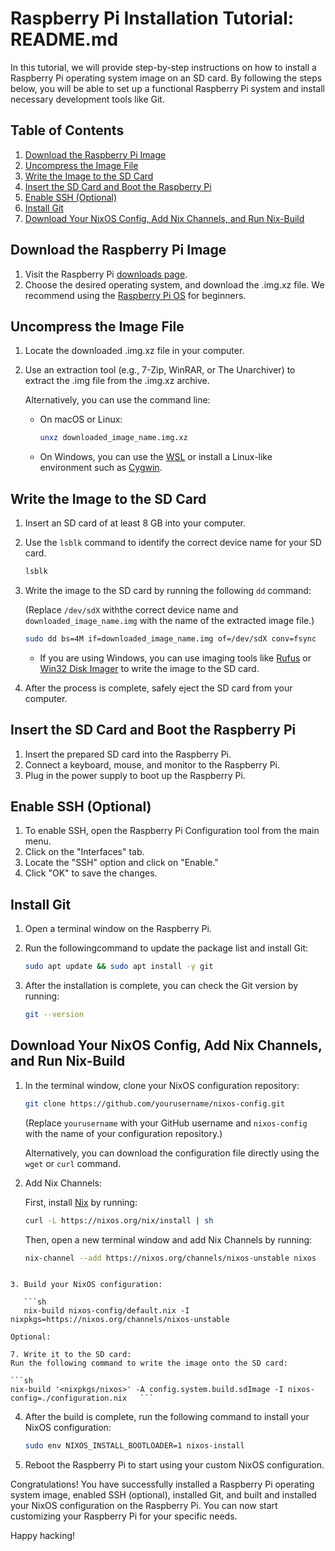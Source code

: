 # Raspberry Pi Installation Tutorial: README.md

In this tutorial, we will provide step-by-step instructions on how to install a Raspberry Pi operating system image on an SD card. By following the steps below, you will be able to set up a functional Raspberry Pi system and install necessary development tools like Git.

## Table of Contents

1. [Download the Raspberry Pi Image](#download-the-raspberry-pi-image)
2. [Uncompress the Image File](#uncompress-the-image-file)
3. [Write the Image to the SD Card](#write-the-image-to-the-sd-card)
4. [Insert the SD Card and Boot the Raspberry Pi](#insert-the-sd-card-and-boot-the-raspberry-pi)
5. [Enable SSH (Optional)](#enable-ssh-optional)
6. [Install Git](#install-git)
7. [Download Your NixOS Config, Add Nix Channels, and Run Nix-Build](#download-your-nixos-config-add-nix-channels-and-run-nix-build)

## Download the Raspberry Pi Image

1. Visit the Raspberry Pi [downloads page](https://www.raspberrypi.org/downloads/).
2. Choose the desired operating system, and download the .img.xz file. We recommend using the [Raspberry Pi OS](https://www.raspberrypi.org/software/operating-systems/) for beginners.

## Uncompress the Image File

1. Locate the downloaded .img.xz file in your computer.
2. Use an extraction tool (e.g., 7-Zip, WinRAR, or The Unarchiver) to extract the .img file from the .img.xz archive.
   
   Alternatively, you can use the command line:

   - On macOS or Linux:

     ```sh
     unxz downloaded_image_name.img.xz
     ```

   - On Windows, you can use the [WSL](https://docs.microsoft.com/en-us/windows/wsl/) or install a Linux-like environment such as [Cygwin](https://www.cygwin.com/).

## Write the Image to the SD Card

1. Insert an SD card of at least 8 GB into your computer.
2. Use the `lsblk` command to identify the correct device name for your SD card.

   ```sh
   lsblk
   ```

3. Write the image to the SD card by running the following `dd` command:

   (Replace `/dev/sdX` withthe correct device name and `downloaded_image_name.img` with the name of the extracted image file.)

   ```sh
   sudo dd bs=4M if=downloaded_image_name.img of=/dev/sdX conv=fsync
   ```

   - If you are using Windows, you can use imaging tools like [Rufus](https://rufus.ie/) or [Win32 Disk Imager](https://sourceforge.net/projects/win32diskimager/) to write the image to the SD card.

4. After the process is complete, safely eject the SD card from your computer.

## Insert the SD Card and Boot the Raspberry Pi

1. Insert the prepared SD card into the Raspberry Pi.
2. Connect a keyboard, mouse, and monitor to the Raspberry Pi.
3. Plug in the power supply to boot up the Raspberry Pi.

## Enable SSH (Optional)

1. To enable SSH, open the Raspberry Pi Configuration tool from the main menu.
2. Click on the "Interfaces" tab.
3. Locate the "SSH" option and click on "Enable."
4. Click "OK" to save the changes.

## Install Git

1. Open a terminal window on the Raspberry Pi.
2. Run the followingcommand to update the package list and install Git:

   ```sh
   sudo apt update && sudo apt install -y git
   ```

3. After the installation is complete, you can check the Git version by running:

   ```sh
   git --version
   ```

## Download Your NixOS Config, Add Nix Channels, and Run Nix-Build

1. In the terminal window, clone your NixOS configuration repository:

   ```sh
   git clone https://github.com/yourusername/nixos-config.git
   ```

   (Replace `yourusername` with your GitHub username and `nixos-config` with the name of your configuration repository.)

   Alternatively, you can download the configuration file directly using the `wget` or `curl` command.

2. Add Nix Channels:

   First, install [Nix](https://nixos.org/download.html) by running:

   ```sh
   curl -L https://nixos.org/nix/install | sh
   ```

   Then, open a new terminal window and add Nix Channels by running:

   ```sh
   nix-channel --add https://nixos.org/channels/nixos-unstable nixos
```

3. Build your NixOS configuration:

   ```sh
   nix-build nixos-config/default.nix -I nixpkgs=https://nixos.org/channels/nixos-unstable

Optional:

7. Write it to the SD card:
Run the following command to write the image onto the SD card:

```sh
nix-build '<nixpkgs/nixos>' -A config.system.build.sdImage -I nixos-config=./configuration.nix   ```
```

4. After the build is complete, run the following command to install your NixOS configuration:

   ```sh
   sudo env NIXOS_INSTALL_BOOTLOADER=1 nixos-install
   ```

5. Reboot the Raspberry Pi to start using your custom NixOS configuration.

Congratulations! You have successfully installed a Raspberry Pi operating system image, enabled SSH (optional), installed Git, and built and installed your NixOS configuration on the Raspberry Pi. You can now start customizing your Raspberry Pi for your specific needs.

Happy hacking!

